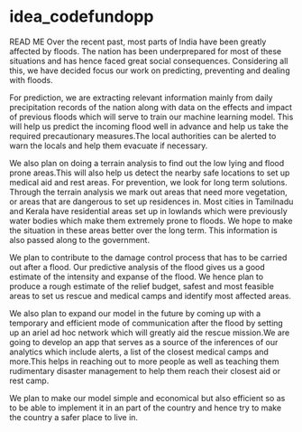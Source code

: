 # idea_codefundopp
READ ME
Over the recent past, most parts of India have been greatly affected by floods. The nation has been underprepared for most of these situations and has hence faced great social consequences. Considering all this, we have decided focus our work on predicting, preventing and dealing with floods. 

For prediction, we are extracting relevant information mainly from daily precipitation records of the nation along with data on the effects and impact of previous floods which will serve to train our machine learning model. This will help us predict the incoming flood well in advance and help us take the required precautionary measures.The local authorities can be alerted to warn the locals and help them evacuate if necessary.

We also plan on doing a terrain analysis to find out the low lying and flood prone areas.This will also help us detect the nearby safe locations to set up medical aid and rest areas. 
For prevention, we look for long term solutions. Through the terrain analysis we mark out areas that need more vegetation, or areas that are dangerous to set up residences in. Most cities in Tamilnadu and Kerala have residential areas set up in lowlands which were previously water bodies which make them extremely prone to floods. We hope to make the situation in these areas better over the long term. This information is also passed along to the government.

We plan to contribute to the damage control process that has to be carried out after a flood. Our predictive analysis of the flood gives us a good estimate of the intensity and expanse of the flood. We hence plan to produce a rough estimate of the relief budget, safest and most feasible areas to set us rescue and medical camps and identify most affected areas.

We also plan to expand our model in the future by coming up with a temporary and efficient mode of communication after the flood by setting up an ariel ad hoc network which will greatly aid the rescue mission.We are going to develop an app that serves as a source of the inferences of our analytics which include alerts, a list of the closest medical camps and more.This helps in reaching out to more people as well as teaching them rudimentary disaster management to help them reach their closest aid or rest camp. 

We plan to make our model simple and economical but also efficient so as to be able to implement it in an part of the country and hence try to make the country a safer place to live in.


